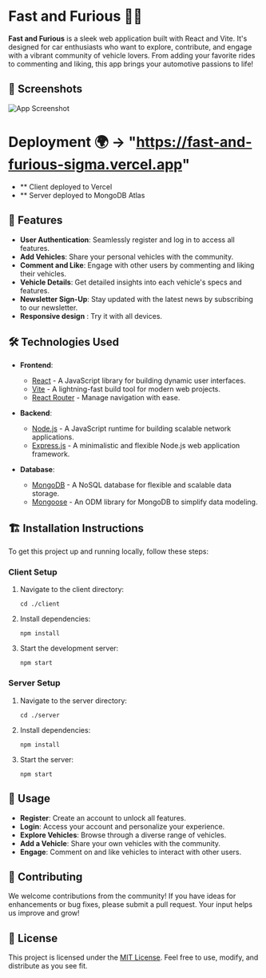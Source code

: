 # Fast and Furious 🚗💨

**Fast and Furious** is a sleek web application built with React and Vite. It's designed for car enthusiasts who want to explore, contribute, and engage with a vibrant community of vehicle lovers. From adding your favorite rides to commenting and liking, this app brings your automotive passions to life!

## 📸 Screenshots

![App Screenshot](./screenshots/Home%20Page(User).png)

# Deployment 🌍 -> "https://fast-and-furious-sigma.vercel.app"  
- ** Client deployed to Vercel
- ** Server deployed to MongoDB Atlas
## 🚀 Features

- **User Authentication**: Seamlessly register and log in to access all features.
- **Add Vehicles**: Share your personal vehicles with the community.
- **Comment and Like**: Engage with other users by commenting and liking their vehicles.
- **Vehicle Details**: Get detailed insights into each vehicle's specs and features.
- **Newsletter Sign-Up**: Stay updated with the latest news by subscribing to our newsletter.
- **Responsive design** : Try it with all devices.

## 🛠️ Technologies Used

- **Frontend**:
  - [React](https://reactjs.org/) - A JavaScript library for building dynamic user interfaces.
  - [Vite](https://vitejs.dev/) - A lightning-fast build tool for modern web projects.
  - [React Router](https://reactrouter.com/) - Manage navigation with ease.

- **Backend**:
  - [Node.js](https://nodejs.org/) - A JavaScript runtime for building scalable network applications.
  - [Express.js](https://expressjs.com/) - A minimalistic and flexible Node.js web application framework.

- **Database**:
  - [MongoDB](https://www.mongodb.com/) - A NoSQL database for flexible and scalable data storage.
  - [Mongoose](https://mongoosejs.com/) - An ODM library for MongoDB to simplify data modeling.

## 🏗️ Installation Instructions

To get this project up and running locally, follow these steps:

### Client Setup

1. Navigate to the client directory:
    ```
    cd ./client
    ```
2. Install dependencies:
    ```
    npm install
    ```
3. Start the development server:
    ```
    npm start
    ```

### Server Setup

1. Navigate to the server directory:
    ```
    cd ./server
    ```
2. Install dependencies:
    ```
    npm install
    ```
3. Start the server:
    ```
    npm start
    ```

## 🧭 Usage

- **Register**: Create an account to unlock all features.
- **Login**: Access your account and personalize your experience.
- **Explore Vehicles**: Browse through a diverse range of vehicles.
- **Add a Vehicle**: Share your own vehicles with the community.
- **Engage**: Comment on and like vehicles to interact with other users.

## 🤝 Contributing

We welcome contributions from the community! If you have ideas for enhancements or bug fixes, please submit a pull request. Your input helps us improve and grow!

## 📜 License

This project is licensed under the [MIT License](https://opensource.org/licenses/MIT). Feel free to use, modify, and distribute as you see fit.
